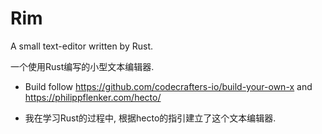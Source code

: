# Rim

A small text-editor written by Rust.

一个使用Rust编写的小型文本编辑器.

- Build follow https://github.com/codecrafters-io/build-your-own-x and https://philippflenker.com/hecto/

- 我在学习Rust的过程中, 根据hecto的指引建立了这个文本编辑器.